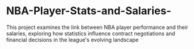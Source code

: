 # NBA-Player-Stats-and-Salaries-
 This project examines the link between NBA player performance and their salaries, exploring how statistics influence contract negotiations and financial decisions in the league's evolving landscape
